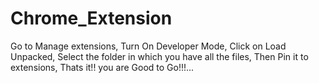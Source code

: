 # Chrome_Extension
Go to Manage extensions,
Turn On Developer Mode,
Click on Load Unpacked,
Select the folder in which you have all the files,
Then Pin it to extensions,
Thats it!! you are Good to Go!!!...
